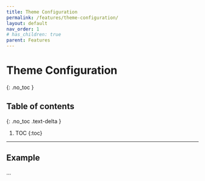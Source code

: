 ```yaml
---
title: Theme Configuration
permalink: /features/theme-configuration/
layout: default
nav_order: 1
# has_children: true
parent: Features
---
```


# Theme Configuration
{: .no_toc }

## Table of contents
{: .no_toc .text-delta }

1. TOC
{:toc}

---

## Example
...